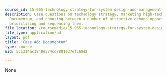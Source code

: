 ```yaml
---
course_id: 15-965-technology-strategy-for-system-design-and-management-spring-2009
description: Case questions on technology strategy, marketing high-tech products,
  Documentum, and choosing between a number of attractive demand opportunities, and
  prioritizing and sequencing them.
file_location: /coursemedia/15-965-technology-strategy-for-system-design-and-management-spring-2009/5c1314ac1840e574cd7801e37efc68d2_MIT15_965S09_case06.pdf
file_type: application/pdf
layout: pdf
title: 'Case #6: Documentum'
type: course
uid: 5c1314ac1840e574cd7801e37efc68d2

---
```

None